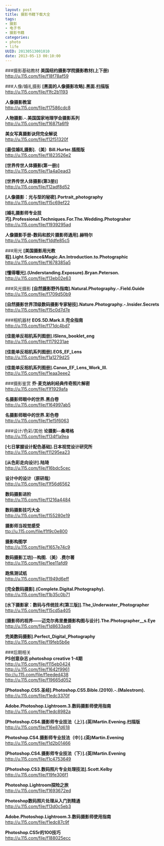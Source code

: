 ```yaml
--- 
layout: post
title: 摄影书籍下载大全
tags: 
- 摄影
- 电子书
- 摄影书籍
categories:
- photo
- life
UUID: 20130513001010
date: 2013-05-13 00:10:00
---
```



###摄影基础教材 
<strong>美国纽约摄影学院摄影教材(上下册)</strong><br>
<a href="http://u.115.com/file/f18f78af59" target="_bank" alt="美国纽约摄影学院摄影教材">http://u.115.com/file/f18f78af59</a> 

###人像/婚礼摄影 
<strong>[黑面的人像摄影攻略].黑面.扫描版</strong> <br>
<a href="http://u.115.com/file/f1fc2b1193" target="_bank" alt="黑面的人像摄影攻略" >http://u.115.com/file/f1fc2b1193</a>

<strong>人像摄影教室</strong><br>
<a href="http://u.115.com/file/f17586cdc8" target="_bank" alt="人像摄影教室" >http://u.115.com/file/f17586cdc8</a> 

<strong>人物摄影.-.美国国家地理学会摄影系列</strong><br>
<a href="http://u.115.com/file/f1687fa6f9" alt="人物摄影" target="_bank">http://u.115.com/file/f1687fa6f9</a>

<strong>美女写真摄影诀窍完全解说 </strong><br>
<a href="http://u.115.com/file/f12f51320f" alt="美女写真摄影诀窍完全解说" target="_bank">http://u.115.com/file/f12f51320f</a>

<strong>[最佳婚礼摄影].（美）Bill.Hurter.插图版</strong><br> 
<a href="http://u.115.com/file/f1823526e2" alt="最佳婚礼摄影" target="_bank">http://u.115.com/file/f1823526e2</a> 

<strong>[世界传世人体摄影(第一册)]</strong><br> 
<a href="http://u.115.com/file/f1a4a0ead3" alt="" target="_bank">http://u.115.com/file/f1a4a0ead3</a> 

<strong>[世界传世人体摄影(第3册)]</strong><br> 
<a href="http://u.115.com/file/f12adf8d52" alt="世界传世人体摄影(第3册)" target="_bank">http://u.115.com/file/f12adf8d52</a>

<strong>[人像摄影：光与型的秘密].Portrait_photography </strong><br>
<a href="http://u.115.com/file/f15c69ef22" alt="人像摄影：光与型的秘密" target="_bank">http://u.115.com/file/f15c69ef22</a>

<strong>[婚礼摄影师专业技巧].Professional.Techniques.For.The.Wedding.Photograher </strong><br>
<a href="http://u.115.com/file/f1939295ad" alt="婚礼摄影师专业技巧" target="_bank">http://u.115.com/file/f1939295ad</a> 

<strong>人像摄影手册-数码和胶片摄影师通用].赫特尔</strong><br> 
<a href="http://u.115.com/file/f1ddfe85c5" alt="人像摄影手册-数码和胶片摄影师通用" target="_bank">http://u.115.com/file/f1ddfe85c5</a>


###用光 
<strong>[美国摄影用光教程].Light.Science&Magic.An.Introduction.to.Photographic </strong><br>
<a href="http://u.115.com/file/f1678385a5" alt="美国摄影用光教程" target="_bank"> http://u.115.com/file/f1678385a5</a>

<strong>[懂得曝光].(Understanding.Exposure).Bryan.Peterson. </strong><br>
<a href="http://u.115.com/file/f13eb02e63" alt="懂得曝光" target="_bank">http://u.115.com/file/f13eb02e63</a>


###风光摄影 
<strong>[自然摄影野外指南].Natural.Photography.-.Field.Guide </strong><br>
<a href="http://u.115.com/file/f1709d50b9" alt="自然摄影野外指南" target="_bank">http://u.115.com/file/f1709d50b9 </a>

<strong>[自然摄影世界顶级数码摄影专家秘技].Nature.Photography.-.Insider.Secrets</strong><br> 
<a href="http://u.115.com/file/f15c0d7d7e" alt="自然摄影世界顶级数码摄影专家秘技" target="_bank">http://u.115.com/file/f15c0d7d7e </a>


###相机器材 
<strong>EOS.5D.Mark.II.完全指南 </strong><br>
<a href="http://u.115.com/file/f171dc4bd7" alt="EOS.5D.Mark.II.完全指南" target="_bank">http://u.115.com/file/f171dc4bd7 </a>

<strong>[佳能单反相机系列图册].ISlens_booklet_eng </strong><br>
<a href="http://u.115.com/file/f1179231ae" alt="佳能单反相机系列图册" target="_bank">http://u.115.com/file/f1179231ae </a>

<strong>[佳能单反相机系列图册].EOS_EF_Lens </strong><br>
<a href="http://u.115.com/file/f1a1279d25" alt="佳能单反相机系列图册" target="_bank"> http://u.115.com/file/f1a1279d25</a>

<strong>[佳能单反相机系列图册].Canon_EF_Lens_Work_III. </strong><br>
<a href="http://u.115.com/file/f1eaa3eee2" alt="佳能单反相机系列图册" target="_bank">http://u.115.com/file/f1eaa3eee2</a> 



###摄影鉴赏 
<strong>乔·麦克纳利经典传奇照片解密 </strong><br>
<a href="http://u.115.com/file/f1f1929afa " alt="乔·麦克纳利经典传奇照片解密" target="_bank">http://u.115.com/file/f1f1929afa</a>

<strong>名摄影师眼中的世界.黑白卷 </strong><br>
<a href="http://u.115.com/file/f164997ab5" alt="名摄影师眼中的世界.黑白卷" target="_bank">http://u.115.com/file/f164997ab5 </a>

<strong>名摄影师眼中的世界.彩色卷 </strong><br>
<a href="http://u.115.com/file/f1ef5f6063" alt="名摄影师眼中的世界.彩色卷" target="_bank">http://u.115.com/file/f1ef5f6063 </a>

###设计/色彩/其他 
<strong>论摄影--桑塔格 </strong><br>
<a href="http://u.115.com/file/f134f1a9ea" alt="论摄影--桑塔格" target="_bank">http://u.115.com/file/f134f1a9ea </a>

<strong>[七日掌握设计配色基础].日本视觉设计研究所</strong><br> 
<a href="http://u.115.com/file/f11295ea23" alt="七日掌握设计配色基础].日本视觉设计研究所" target="_bank">http://u.115.com/file/f11295ea23 </a>

<strong>[从色彩走向设计].陆琦 </strong><br>
<a href="http://u.115.com/file/f16bdc5cec" alt="从色彩走向设计" target="_bank">http://u.115.com/file/f16bdc5cec </a>

<strong>设计中的设计（原研哉）</strong><br>
<a href="http://u.115.com/file/f1f56d6562" alt="设计中的设计（原研哉）" target="_bank">http://u.115.com/file/f1f56d6562 </a>

<strong>数码摄影进阶 </strong><br>
<a href="http://u.115.com/file/f1216a4484" alt="数码摄影进阶" target="_bank">http://u.115.com/file/f1216a4484 </a>

<strong>数码摄影技巧大全 </strong><br>
<a href="http://u.115.com/file/f155280e19" alt="数码摄影技巧大全" target="_bank">http://u.115.com/file/f155280e19 </a>

<strong>摄影师当视觉感受 </strong><br>
<a href="http://u.115.com/file/f1f9c0e800" alt="摄影师当视觉感受" target="_bank">ttp://u.115.com/file/f1f9c0e800 </a>

<strong>摄影构图学 </strong><br>
<a href="http://u.115.com/file/f1657e74c9" alt="摄影构图学" target="_bank">http://u.115.com/file/f1657e74c9 </a>

<strong>数码摄影工坊]--构图.（美）.费尔著</strong><br> 
<a href="http://u.115.com/file/f1ee11afd9" alt="数码摄影工坊]--构图.（美）.费尔著" target="_bank">http://u.115.com/file/f1ee11afd9 </a>

<strong>跑焦测试纸 </strong><br>
<a href="http://u.115.com/file/f1949d6eff" alt="跑焦测试纸" target="_bank">http://u.115.com/file/f1949d6eff </a>

<strong>[完全数码摄影].(Complete.Digital.Photography).</strong><br> 
<a href="http://u.115.com/file/f1b35c0b71" alt="完全数码摄影" target="_bank">http://u.115.com/file/f1b35c0b71 </a>

<strong>[水下摄影家：数码与传统技术[第三版]].The_Underwater_Photographer </strong><br>
<a href="http://u.115.com/file/f15cd5a405" alt="水下摄影家：数码与传统技术[第三版]" target="_bank">http://u.115.com/file/f15cd5a405 </a>

<strong>[摄影师的视界——迈克尔弗里曼摄影构图与设计].The.Photographer__s.Eye </strong><br>
<a href="http://u.115.com/file/f1d8633ad6" alt="摄影师的视界——迈克尔弗里曼摄影构图与设计" target="_bank">http://u.115.com/file/f1d8633ad6 </a>

<strong>完美数码摄影].Perfect_Digital_Photography</strong><br> 
<a href="http://u.115.com/file/f19feb5b6e" alt="完美数码摄影].Perfect_Digital_Photography" target="_bank">http://u.115.com/file/f19feb5b6e</a>



###后期相关  
<strong>PS创意杂志 photoshop creative 1-4期 </strong><br>
<a href="http://u.115.com/file/f115eb0424" alt="PS创意杂志 photoshop creative 1-4期" target="_bank"> http://u.115.com/file/f115eb0424</a><br>
<a href="http://u.115.com/file/f1642f9961" alt="PS创意杂志 photoshop creative 1-4期" target="_bank"> http://u.115.com/file/f1642f9961</a><br>
<a href="http://u.115.com/file/f1eeded438" alt="PS创意杂志 photoshop creative 1-4期" target="_bank"> ttp://u.115.com/file/f1eeded438</a><br>
<a href="http://u.115.com/file/f19665d052" alt="PS创意杂志 photoshop creative 1-4期" target="_bank">http://u.115.com/file/f19665d052 </a>

<strong>[Photoshop.CS5.圣经].Photoshop.CS5.Bible.(2010).-.(Malestrom). </strong><br>
<a href="http://u.115.com/file/f1edc3370f" alt="Photoshop.CS5.圣经" target="_bank">http://u.115.com/file/f1edc3370f </a>


<strong>Adobe.Photoshop.Lightroom.3.数码摄影师使用指南 </strong><br>
<a href="http://u.115.com/file/f1edc8982a" alt="Adobe.Photoshop.Lightroom.3.数码摄影师使用指南" target="_bank">http://u.115.com/file/f1edc8982a </a>

<strong>[Photoshop.CS4.摄影师专业技法（上）].(英)Martin.Evening.扫描版</strong><br> 
<a href="http://u.115.com/file/f16e87d618" alt="Photoshop.CS4.摄影师专业技法（上）].(英)Martin.Evening.扫描版" target="_bank">http://u.115.com/file/f16e87d618 </a>

<strong>Photoshop.CS4.摄影师专业技法（中）].(英)Martin.Evening </strong><br>
<a href="http://u.115.com/file/f1d2b01466" alt="Photoshop.CS4.摄影师专业技法（中）].(英)Martin.Evening" target="_bank">http://u.115.com/file/f1d2b01466 </a>


<strong>[Photoshop.CS4.摄影师专业技法（下）].(英)Martin.Evening </strong><br>
<a href="http://u.115.com/file/f1c4753649" alt="Photoshop.CS4.摄影师专业技法（下）].(英)Martin.Evening" target="_bank">http://u.115.com/file/f1c4753649 </a>


<strong>[Photoshop.CS3.数码照片专业处理技法].Scott.Kelby </strong><br>
<a href="http://u.115.com/file/f19fe306f1" alt="Photoshop.CS3.数码照片专业处理技法" target="_bank">http://u.115.com/file/f19fe306f1 </a>

<strong>Photoshop.Lightroom探险之旅 </strong><br>
<a href="http://u.115.com/file/f1693672ed" alt="Photoshop.Lightroom探险之旅" target="_bank">http://u.115.com/file/f1693672ed</a> 

<strong>Photoshop数码照片处理从入门到精通 </strong><br>
<a href="http://u.115.com/file/f13d0c5eb3" alt="hotoshop数码照片处理从入门到精通" target="_bank">http://u.115.com/file/f13d0c5eb3</a>

<strong>Adobe.Photoshop.Lightroom.3.数码摄影师使用指南 </strong><br>
<a href="http://u.115.com/file/f1edc87c9f" alt="Adobe.Photoshop.Lightroom.3.数码摄影师使用指南" target="_bank">http://u.115.com/file/f1edc87c9f</a> 

<strong>Photoshop.CS5r的100技巧 </strong><br>
<a href="http://u.115.com/file/f188025ecc" alt="Photoshop.CS5r的100技巧" target="_bank">http://u.115.com/file/f188025ecc</a> 
<!--
<a href="http://pan.baidu.com/share/link?shareid=478780&uk=2148449180" rel="prettyPhoto[{{page.UUID}}]" alt="loader">
<img src="http://pan.baidu.com/share/link?shareid=478780&uk=2148449180" width="480px" alt="loader-test" ></img>
</a>
-->
